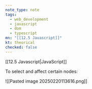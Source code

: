 ```yaml
---
note_type: note
tags:
  - web_development
  - javascript
  - dom
  - typescript
mn: "[[12.5 Javascript]]"
kt: theorical
checked: false
---
```

[[12.5 Javascript|JavaScript]]

To select and affect certain nodes:

![[Pasted image 20250220113616.png]]